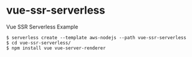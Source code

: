 # vue-ssr-serverless
Vue SSR Serverless Example

```
$ serverless create --template aws-nodejs --path vue-ssr-serverless
$ cd vue-ssr-serverless/
$ npm install vue vue-server-renderer
```
